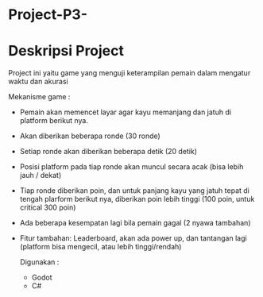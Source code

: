 # Project-P3-

# Deskripsi Project
Project ini yaitu game yang menguji keterampilan pemain dalam mengatur waktu dan akurasi

Mekanisme game :
- Pemain akan memencet layar agar kayu memanjang dan jatuh di platform berikut nya.
- Akan diberikan beberapa ronde (30 ronde)
- Setiap ronde akan diberikan beberapa detik (20 detik)
- Posisi platform pada tiap ronde akan muncul secara acak (bisa lebih jauh / dekat)
- Tiap ronde diberikan poin, dan untuk panjang kayu yang jatuh tepat
  di tengah plarform berikut nya, diberikan poin lebih tinggi (100 poin, untuk critical 300 poin)
- Ada beberapa kesempatan lagi bila pemain gagal (2 nyawa tambahan)
- Fitur tambahan: Leaderboard, akan ada power up, dan tantangan lagi (platform bisa mengecil, atau lebih tinggi/rendah)

  Digunakan :
  - Godot
  - C#
